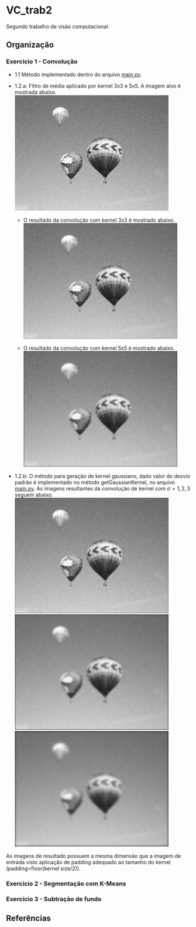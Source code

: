 # VC_trab2

Segundo trabalho de visão computacional.

## Organização

### Exercício 1 - Convolução

- 1.1 Método implementado dentro do arquivo [main.py](/ex1-convolucao/main.py).
- 1.2.a: Filtro de média aplicado por kernel 3x3 e 5x5. A imagem alvo é mostrada abaixo.
![Imagem Original](/ex1-convolucao/imgs/noisy.jpg)

  - O resultado da convolução com kernel 3x3 é mostrado abaixo.
  ![Imagem Original](/ex1-convolucao/out/a_3_3.png)

  - O resultado da convolução com kernel 5x5 é mostrado abaixo.
  ![Imagem Original](/ex1-convolucao/out/a_5_5.png)

- 1.2.b: O método para geração de kernel gaussiano, dado valor do desvio padrão é implementado no método getGaussianKernel, no arquivo [main.py](/ex1-convolucao/main.py). As imagens resultantes da convolução de kernel com $\sigma= 1,2,3$ seguem abaixo.
![Imagem Original](/ex1-convolucao/out/b_sigma_1.png)
![Imagem Original](/ex1-convolucao/out/b_sigma_2.png)
![Imagem Original](/ex1-convolucao/out/b_sigma_3.png)

As imagens de resultado possuem a mesma dimensão que a imagem de entrada visto aplicação de padding adequado ao tamanho do kernel (padding=floor(kernel size/2)).

### Exercício 2 - Segmentação com K-Means

### Exercício 3 - Subtração de fundo

## Referências
